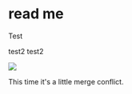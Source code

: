 # read me

Test

test2 test2

![](https://user-images.githubusercontent.com/194400/32239666-10da8f34-be63-11e7-928f-c00f552dd2c5.png)

This time it's a little merge conflict.

